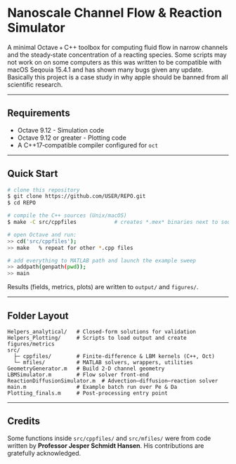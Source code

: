 # Nanoscale Channel Flow & Reaction Simulator

A minimal Octave + C++ toolbox for computing fluid flow in narrow channels and the steady‑state concentration of a reacting species. Some scripts may not work on on some computers as this was written to be compatible with macOS Seqouia 15.4.1 and has shown many bugs given any update. Basically this project is a case study in why apple should be banned from all scientific research.

---

## Requirements

* Octave 9.12 - Simulation code
* Octave 9.12 or greater - Plotting code
* A C++17‑compatible compiler configured for `oct`

---

## Quick Start

```bash
# clone this repository
$ git clone https://github.com/USER/REPO.git
$ cd REPO

# compile the C++ sources (Unix/macOS)
$ make -C src/cppfiles            # creates *.mex* binaries next to sources

# open Octave and run:
>> cd('src/cppfiles');
>> make   % repeat for other *.cpp files

# add everything to MATLAB path and launch the example sweep
>> addpath(genpath(pwd));
>> main
```

Results (fields, metrics, plots) are written to `output/` and `figures/`.

---

## Folder Layout

```
Helpers_analytical/   # Closed‑form solutions for validation
Helpers_Plotting/     # Scripts to load output and create figures/metrics
src/
  ├─ cppfiles/        # Finite‑difference & LBM kernels (C++, Oct)
  └─ mfiles/          # MATLAB solvers, wrappers, utilities
GeometryGenerator.m   # Build 2‑D channel geometry
LBMSimulator.m        # Flow solver front‑end
ReactionDiffusionSimulator.m  # Advection–diffusion–reaction solver
main.m                # Example batch run over Pe & Da
Plotting_finals.m     # Post‑processing entry point
```

---

## Credits

Some functions inside `src/cppfiles/` and `src/mfiles/` were from code written by **Professor Jesper Schmidt Hansen**. His contributions are gratefully acknowledged.

